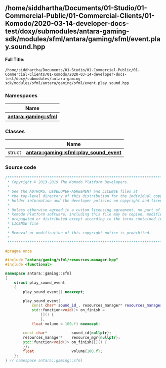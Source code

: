 

## /home/siddhartha/Documents/01-Studio/01-Commercial-Public/01-Commercial-Clients/01-Komodo/2020-03-14-developer-docs-test/doxy/submodules/antara-gaming-sdk/modules/sfml/antara/gaming/sfml/event.play.sound.hpp

#### Full Title:
```
/home/siddhartha/Documents/01-Studio/01-Commercial-Public/01-Commercial-Clients/01-Komodo/2020-03-14-developer-docs-test/doxy/submodules/antara-gaming-sdk/modules/sfml/antara/gaming/sfml/event.play.sound.hpp
```







### Namespaces

| Name           |
| -------------- |
| **[antara::gaming::sfml](Namespaces/namespaceantara_1_1gaming_1_1sfml.md)**  |

### Classes

|                | Name           |
| -------------- | -------------- |
| struct | **[antara::gaming::sfml::play_sound_event](Classes/structantara_1_1gaming_1_1sfml_1_1play__sound__event.md)**  |















### Source code

```cpp
/******************************************************************************
 * Copyright © 2013-2019 The Komodo Platform Developers.                      *
 *                                                                            *
 * See the AUTHORS, DEVELOPER-AGREEMENT and LICENSE files at                  *
 * the top-level directory of this distribution for the individual copyright  *
 * holder information and the developer policies on copyright and licensing.  *
 *                                                                            *
 * Unless otherwise agreed in a custom licensing agreement, no part of the    *
 * Komodo Platform software, including this file may be copied, modified,     *
 * propagated or distributed except according to the terms contained in the   *
 * LICENSE file                                                               *
 *                                                                            *
 * Removal or modification of this copyright notice is prohibited.            *
 *                                                                            *
 ******************************************************************************/

#pragma once

#include "antara/gaming/sfml/resources.manager.hpp"
#include <functional>

namespace antara::gaming::sfml
{
    struct play_sound_event
    {
        play_sound_event() noexcept;

        play_sound_event(
            const char* sound_id_, resources_manager* resources_manager_,
            std::function<void()> on_finish =
                []() {
                },
            float volume = 100.f) noexcept;

        const char*           sound_id{nullptr};
        resources_manager*    resource_mgr{nullptr};
        std::function<void()> on_finish{[]() {
        }};
        float                 volume{100.f};
    };
} // namespace antara::gaming::sfml
```




